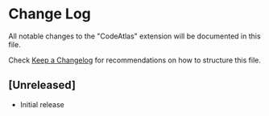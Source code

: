 # Change Log

All notable changes to the "CodeAtlas" extension will be documented in this file.

Check [Keep a Changelog](http://keepachangelog.com/) for recommendations on how to structure this file.

## [Unreleased]

- Initial release